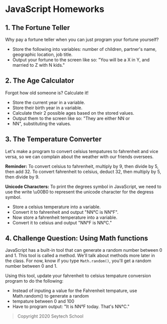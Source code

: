 # JavaScript Homeworks

## 1. The Fortune Teller

Why pay a fortune teller when you can just program your fortune yourself?

- Store the following into variables: number of children, partner's name, geographic location, job title.
- Output your fortune to the screen like so: "You will be a X in Y, and married to Z with N kids."

## 2. The Age Calculator

Forgot how old someone is? Calculate it!

- Store the current year in a variable.
- Store their birth year in a variable.
- Calculate their 2 possible ages based on the stored values.
- Output them to the screen like so: "They are either NN or
- NN", substituting the values.

## 3. The Temperature Converter

Let's make a program to convert celsius tempatures to fahrenheit and vice versa, so we can complain about the weather with our friends oversees.

**Reminder:** To convert celsius to fahrenheit, multiply by 9, then divide by 5, then add 32. To convert fahrenheit to celsius, deduct 32, then multiply by 5, then divide by 9.

**Unicode Characters:** To print the degrees symbol in JavaScript, we need to use the write \u00B0 to represent the unicode character for the degress symbol.

- Store a celsius temperature into a variable.
- Convert it to fahrenheit and output "NN°C is NN°F".
- Now store a fahrenheit temperature into a variable.
- Convert it to celsius and output "NN°F is NN°C."

## 4. Challenge Question: Using Math functions

JavaScript has a built-in tool that can generate a random number between 0 and 1. This tool is called a method. We'll talk about methods more later in the class. For now, know if you type `Math.random()`, you'll get a random number between 0 and 1.

Using this tool, update your fahrenheit to celsius tempature conversion program to do the following:

- Instead of inputing a value for the Fahrenheit tempature, use Math.random() to generate a random
- tempature between 0 and 100
- Have to program output: "It is NN°F today. That's NN°C."

> Copyright 2020 Seytech School

